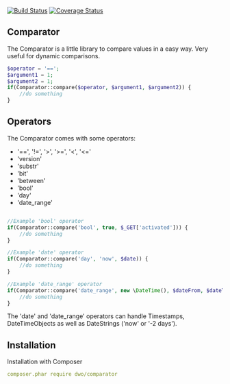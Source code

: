 [![Build Status](https://travis-ci.org/davewwww/Comparator.svg)](https://travis-ci.org/davewwww/Comparator) [![Coverage Status](https://coveralls.io/repos/davewwww/Comparator/badge.svg)](https://coveralls.io/r/davewwww/Comparator)

Comparator
----------
The Comparator is a little library to compare values in a easy way.
Very useful for dynamic comparisons.

```php
$operator = '==';
$argument1 = 1;
$argument2 = 1;
if(Comparator::compare($operator, $argument1, $argument2)) {
    //do something
}
```

Operators
----------
The Comparator comes with some operators:

- '==', '!=', '>', '>=', '<', '<='
- 'version'
- 'substr'
- 'bit'
- 'between'
- 'bool'
- 'day'
- 'date_range'

```php

//Example 'bool' operator
if(Comparator::compare('bool', true, $_GET['activated'])) {
    //do something
}

//Example 'date' operator
if(Comparator::compare('day', 'now', $date)) {
    //do something
}

//Example 'date_range' operator
if(Comparator::compare('date_range', new \DateTime(), $dateFrom, $dateTo)) {
    //do something
}
```

The 'date' and 'date_range' operators can handle Timestamps, DateTimeObjects as well as DateStrings ('now' or '-2 days').

Installation
------------
Installation with Composer
```yml
composer.phar require dwo/comparator
```